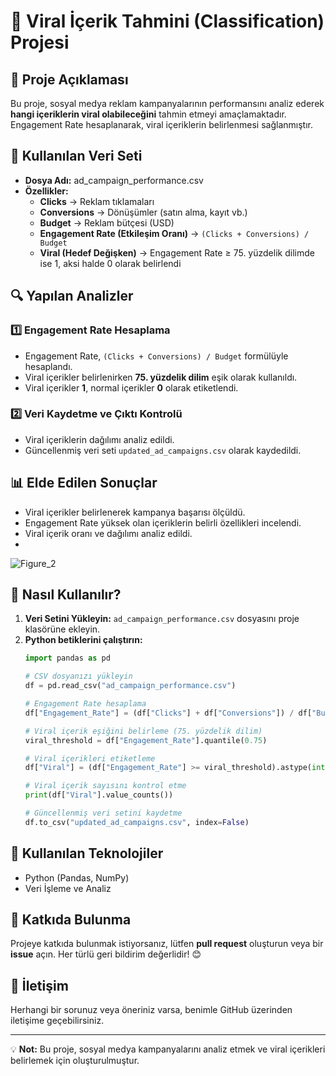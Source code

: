 # 📌 Viral İçerik Tahmini (Classification) Projesi

## 📖 Proje Açıklaması
Bu proje, sosyal medya reklam kampanyalarının performansını analiz ederek **hangi içeriklerin viral olabileceğini** tahmin etmeyi amaçlamaktadır. Engagement Rate hesaplanarak, viral içeriklerin belirlenmesi sağlanmıştır.

## 📂 Kullanılan Veri Seti
- **Dosya Adı:** ad_campaign_performance.csv
- **Özellikler:**
  - **Clicks** → Reklam tıklamaları
  - **Conversions** → Dönüşümler (satın alma, kayıt vb.)
  - **Budget** → Reklam bütçesi (USD)
  - **Engagement Rate (Etkileşim Oranı)** → `(Clicks + Conversions) / Budget`
  - **Viral (Hedef Değişken)** → Engagement Rate ≥ 75. yüzdelik dilimde ise 1, aksi halde 0 olarak belirlendi

## 🔍 Yapılan Analizler
### 1️⃣ Engagement Rate Hesaplama
- Engagement Rate, `(Clicks + Conversions) / Budget` formülüyle hesaplandı.
- Viral içerikler belirlenirken **75. yüzdelik dilim** eşik olarak kullanıldı.
- Viral içerikler **1**, normal içerikler **0** olarak etiketlendi.

### 2️⃣ Veri Kaydetme ve Çıktı Kontrolü
- Viral içeriklerin dağılımı analiz edildi.
- Güncellenmiş veri seti `updated_ad_campaigns.csv` olarak kaydedildi.

## 📊 Elde Edilen Sonuçlar
- Viral içerikler belirlenerek kampanya başarısı ölçüldü.
- Engagement Rate yüksek olan içeriklerin belirli özellikleri incelendi.
- Viral içerik oranı ve dağılımı analiz edildi.
- 
![Figure_2](https://github.com/user-attachments/assets/1353a945-5801-4504-bf11-6ee9749d8563)


## 🚀 Nasıl Kullanılır?
1. **Veri Setini Yükleyin:** `ad_campaign_performance.csv` dosyasını proje klasörüne ekleyin.
2. **Python betiklerini çalıştırın:**
   ```python
   import pandas as pd
   
   # CSV dosyanızı yükleyin
   df = pd.read_csv("ad_campaign_performance.csv")
   
   # Engagement Rate hesaplama
   df["Engagement_Rate"] = (df["Clicks"] + df["Conversions"]) / df["Budget"]
   
   # Viral içerik eşiğini belirleme (75. yüzdelik dilim)
   viral_threshold = df["Engagement_Rate"].quantile(0.75)
   
   # Viral içerikleri etiketleme
   df["Viral"] = (df["Engagement_Rate"] >= viral_threshold).astype(int)
   
   # Viral içerik sayısını kontrol etme
   print(df["Viral"].value_counts())
   
   # Güncellenmiş veri setini kaydetme
   df.to_csv("updated_ad_campaigns.csv", index=False)
   ```

## 📌 Kullanılan Teknolojiler
- Python (Pandas, NumPy)
- Veri İşleme ve Analiz

## 📌 Katkıda Bulunma
Projeye katkıda bulunmak istiyorsanız, lütfen **pull request** oluşturun veya bir **issue** açın. Her türlü geri bildirim değerlidir! 😊

## 📧 İletişim
Herhangi bir sorunuz veya öneriniz varsa, benimle GitHub üzerinden iletişime geçebilirsiniz.

---
💡 **Not:** Bu proje, sosyal medya kampanyalarını analiz etmek ve viral içerikleri belirlemek için oluşturulmuştur.


